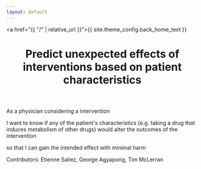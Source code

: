```yaml
---
layout: default
---
```


<a href="{{ "/" | relative_url }}">{{ site.theme_config.back_home_text }}</a>

<header>
  <h1>Predict unexpected effects of interventions based on patient characteristics
</h1>
</header>

As a physician considering a intervention

I want to know if any of the patient's characteristics (e.g. taking a drug that induces metabolism of other drugs) would alter the outcomes of the intervention

so that I can gain the intended effect with minimal harm

Contributors: Etienne Saliez, George Agyapong, Tim McLerran